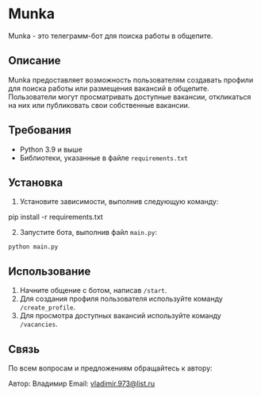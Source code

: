 # Munka

Munka - это телеграмм-бот для поиска работы в общепите.

## Описание

Munka предоставляет возможность пользователям создавать профили для поиска работы или размещения вакансий в общепите. Пользователи могут просматривать доступные вакансии, откликаться на них или публиковать свои собственные вакансии.

## Требования

- Python 3.9 и выше
- Библиотеки, указанные в файле `requirements.txt`

## Установка

1. Установите зависимости, выполнив следующую команду:

pip install -r requirements.txt


2. Запустите бота, выполнив файл `main.py`:

`python main.py`

## Использование

1. Начните общение с ботом, написав `/start`.
2. Для создания профиля пользователя используйте команду `/create_profile`.
3. Для просмотра доступных вакансий используйте команду `/vacancies`.

## Связь

По всем вопросам и предложениям обращайтесь к автору:

Автор: Владимир
Email: vladimir.973@list.ru

